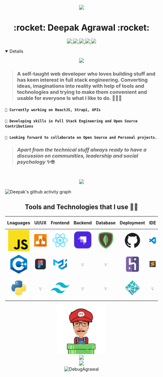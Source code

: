 <p align ="center" " margin-bottom="10px"><img  src="https://cdn.dribbble.com/users/68746/screenshots/1443011/homework_dribbble.gif" width ="50%"></p>
<p margin-bottom="10px"><h1 align="center" > :rocket: Deepak Agrawal :rocket: </h1></p>
<p align="center" margin-top="10px">
                                   
  <a href="https://www.linkedin.com/in/your-network-is-your-net-worth/" target="_blank">
  <img src="https://img.shields.io/badge/-Deepak Agrawal-blue?style=flat&logo=linkedin&logoColor=white&link=https://www.linkedin.com/in/your-network-is-your-net-worth//" width="16%"/>
  </a>
    
  <a href="https://twitter.com/debugagrawal" target="_blank">
  <img src="https://img.shields.io/badge/-@debugagrawal-1ca0f1?style=flat&labelColor=1ca0f1&logo=twitter&logoColor=white&link="https://twitter.com/debugagrawal" width="17%"/>
  </a>
  
  <a href="https://dev.to/debugagrawal/" target="_blank">
  <img src="https://img.shields.io/badge/DEV @debugagrawal-000000?style=flat&labelColor=black&logo=Dev-dot-to&link=https://dev.to/debugagrawal/" width="19%"/>
  </a>
  
  <a href="https://youtube.com/channel/UCGcpX7LmAY7C_8pQiVt4Kig" target="_blank">
  <img src="https://img.shields.io/badge/-Deepak Agrawal-c21807?style=flat&labelColor=c21807&logo=youtube&link=https://youtube.com/channel/UCGcpX7LmAY7C_8pQiVt4Kig" width="17%"/>
  </a>
  
  <a href="mailto:debug.career@gmail.com" target="_blank">
  <img src="https://img.shields.io/badge/-debug.career@gmail.com-c21807?style=flat&logo=Gmail&logoColor=white&link=mailto:debug.career@gmail.com" width="23%"/>
  </a>

</p>
<details open>

<p align="center">
  <img src="https://octodex.github.com/images/daftpunktocat-guy.gif" width="30%">
 
> ### A self-taught web developer who loves building stuff and has keen interest in full stack engineering. Converting ideas, imaginations into reality with help of tools and technologies and trying to make them convenient and usable for everyone Is what I like to do. 👨‍💻✅
  

#### `🔭 Currently working on ReactJS, Strapi, APIs`
#### `🌱 Developing skills in Full Stack Engineering and Open Source Contributions`
#### `👯 Looking forward to collaborate on Open Source and Personal projects.`

  
> ### _Apart from the technical stuff always ready to have a discussion on communities, leadership and social psychology_ ✨🤓

</p>

<br>
  <p align="center">
  <img src = "https://github-readme-stats.vercel.app/api?username=DebugAgrawal&show_icons=true&line_height=27"><br>
  
  <!-- <img src = "https://github-profile-trophy.vercel.app/?username=DebugAgrawal&theme=monokai"> -->
</p>

![Deepak's github activity graph](https://activity-graph.herokuapp.com/graph?username=DebugAgrawal&theme=xcode)

<p align="center">
<h2  align="center">Tools and Technologies that I use 👨‍💻 </h2>

</p>
<!-- For more icons please follow  https://github.com/MikeCodesDotNET/ColoredBadges 😊 -->
  
 Lnaguages | UI/UX | Frontend | Backend | Database | Deployment | IDE | Game Dev | Management | OS
 :----: | :-----: | :-----: | :-----: | :-----: | :-----: | :-----: | :-----: | :-----: | :-----:
<img title="JavaScript" width="70px" src="/media/javascript.png" /> | <img title="draw.io" width="70px" src="/media/drawio.jpeg" /> | <img title="React" width="70px" src="/media/react.png" /> | <img title="Strapi" width="70px" src="/media/strapi.png" /> | <img title="MongoDB" width="70px" src="/media/mongodb.png" /> |  <img title="GitHub Pages" width="50px" src="/media//github.png" /> | <img title="VS Code" width="70px" src="/media/vscode.png" /> | <img title="Unity" width="70px" src="/media/unity.png" /> | <img title="Jira" width="50px" src="/media/jira.png" /> | <img title="Windows" width="70px" src="/media/windows.png" />
<img title="C++" width="70px" src="/media/cpp.png" /> | <img title="Figma" width="70px" src="/media/figma.png" /> | <img title="MaterialUI" width="70px" src="/media/materialui.png" /> | 💡 | 💡 | <img title="Heroku" width="50px" src="/media/heroku.png" /> | <img title="Sublime text" width="70px" src="/media/sublime.png" /> | <img title="C#" width="70px" src="/media/csharp.png" /> | <img title="Notion" width="50px" src="/media/notion.png" /> | 💡
<img title="Python" width="70px"  src="/media/python.png"/> | 💡 | <img title="TailwindCSS" width="70px" src="/media/tailwindcss.png" /> | 💡 | 💡 | <img title="Netlify" width="50px" src="/media/netlify.png" /> | 💡 | 💡 |  <img title="PomoDone" width="50px" src="/media/pomodone.png" /> | 💡

  
<p align="center">
  <img src="./media/end.gif" width="32%">
  <br>
  <img src="https://forthebadge.com/images/badges/its-not-a-lie-if-you-believe-it.svg">
  <br>
  <img src="https://forthebadge.com/images/badges/built-with-love.svg">
  <br>
  <img src="https://komarev.com/ghpvc/?username=DebugAgrawal" alt="DebugAgrawal" /> 
</p>
<!-- 
  <p align="center"> 
  :eyes: <br>
  <!-- <img src="https://profile-counter.glitch.me/DebugAgrawal/count.svg" width="20%" /> </p> -->
